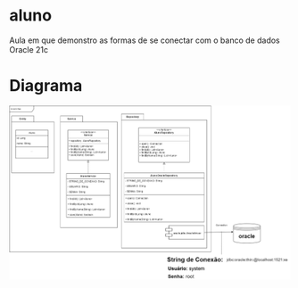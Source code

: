 # aluno
Aula em que demonstro as formas de se conectar com o banco de dados Oracle 21c

# Diagrama

![img](diagrama.png)
